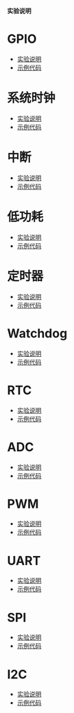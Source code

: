 **实验说明**

# GPIO

- [实验说明](./gpio.md)
- [示例代码](../../source/test/test_gpio.c)

# 系统时钟

- [实验说明]()
- [示例代码](../../source/test/test_clock.c)

# 中断

- [实验说明]()
- [示例代码](../../source/test/test_irq.c)

# 低功耗

- [实验说明]()
- [示例代码]()

# 定时器

- [实验说明]()
- [示例代码](../../source/test/test_timer.c)

# Watchdog

- [实验说明]()
- [示例代码](../../source/test/test_wdt.c)

# RTC

- [实验说明]()
- [示例代码](../../source/test/test_rtc.c)

# ADC

- [实验说明](./adc.md)
- [示例代码](../../source/test/test_adc.c)

# PWM

- [实验说明](./pwm.md)
- [示例代码](../../source/test/test_pwm.c)

# UART

- [实验说明]()
- [示例代码](../../source/uart.c)

# SPI

- [实验说明]()
- [示例代码](../../source/test/test_spi.c)

# I2C

- [实验说明]()
- [示例代码](../../source/test/test_i2c.c)
